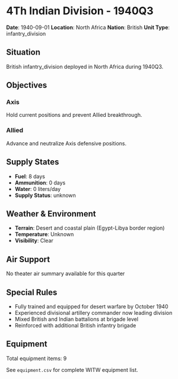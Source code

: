 # 4Th Indian Division - 1940Q3

**Date**: 1940-09-01
**Location**: North Africa
**Nation**: British
**Unit Type**: infantry_division

## Situation

British infantry_division deployed in North Africa during 1940Q3.

## Objectives

### Axis
Hold current positions and prevent Allied breakthrough.

### Allied
Advance and neutralize Axis defensive positions.

## Supply States

- **Fuel**: 8 days
- **Ammunition**: 0 days
- **Water**: 0 liters/day
- **Supply Status**: unknown

## Weather & Environment

- **Terrain**: Desert and coastal plain (Egypt-Libya border region)
- **Temperature**: Unknown
- **Visibility**: Clear

## Air Support

No theater air summary available for this quarter

## Special Rules

- Fully trained and equipped for desert warfare by October 1940
- Experienced divisional artillery commander now leading division
- Mixed British and Indian battalions at brigade level
- Reinforced with additional British infantry brigade

## Equipment

Total equipment items: 9

See `equipment.csv` for complete WITW equipment list.
